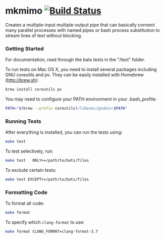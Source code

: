 mkmimo [![Build Status](https://travis-ci.org/netj/mkmimo.svg?branch=master)](https://travis-ci.org/netj/mkmimo)
======

Creates a multiple-input multiple-output pipe that can basically connect many parallel processes with named pipes or bash process substitution to stream lines of text without blocking.

### Getting Started

For documentation, read through the bats tests in the "/test" folder.

To run tests on Mac OS X, you need to install several packages including GNU coreutils and pv. They can be easily installed with Homebrew (http://brew.sh):

```bash 
brew install coreutils pv
```

You may need to configure your PATH environment in your .bash_profile:

```bash 
PATH="$(brew --prefix coreutils)/libexec/gnubin:$PATH"
```

### Running Tests

After everything is installed, you can run the tests using:

```bash 
make test
```

To test selectively, run:

```bash
make test   ONLY+=/path/to/bats/files
```

To exclude certain tests:  

```bash
make test EXCEPT+=/path/to/bats/files
```

### Formatting Code

To format all code:

```bash
make format
```

To specify which `clang-format` to use:

```bash
make format CLANG_FORMAT=clang-format-3.7
```
